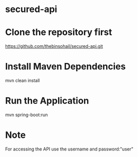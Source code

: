 # secured-api

# Clone the repository first
https://github.com/thebinsohail/secured-api.git

# Install Maven Dependencies
mvn clean install

# Run the Application 
mvn spring-boot:run

# Note 
For accessing the API use the username and password:"user"
